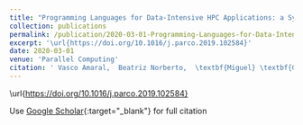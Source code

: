 ```yaml
---
title: "Programming Languages for Data-Intensive HPC Applications: a Systematic Mapping Study"
collection: publications
permalink: /publication/2020-03-01-Programming-Languages-for-Data-Intensive-HPC-Applications-a-Systematic-Mapping-Study
excerpt: '\url{https://doi.org/10.1016/j.parco.2019.102584}'
date: 2020-03-01
venue: 'Parallel Computing'
citation: ' Vasco Amaral,  Beatriz Norberto,  \textbf{Miguel} \textbf{Goul{\~a}o},  Marco Aldinucci,  Siegfried Benkner,  Andrea Bracciali,  Paulo Carreira,  Edgars Celms,  Lu{\&apos;i}s Correia,  Clemens Grelck,  Helen Karatzah,  Christoph Kessler,  Peter Kilpatrick,  Hugo Martiniano,  Ilias Mavridish,  Sabri Pllana,  Ana Resp{\&apos;i}cio,  Jos{\&apos;e} Sim{\~a}o,  Lu{\&apos;i}s Veiga,  Ari Visa, &quot;Programming Languages for Data-Intensive HPC Applications: a Systematic Mapping Study.&quot; Parallel Computing, 2020.'
---
```

\url{https://doi.org/10.1016/j.parco.2019.102584}

Use [Google Scholar](https://scholar.google.com/scholar?q=Programming+Languages+for+Data+Intensive+HPC+Applications:+a+Systematic+Mapping+Study){:target="_blank"} for full citation